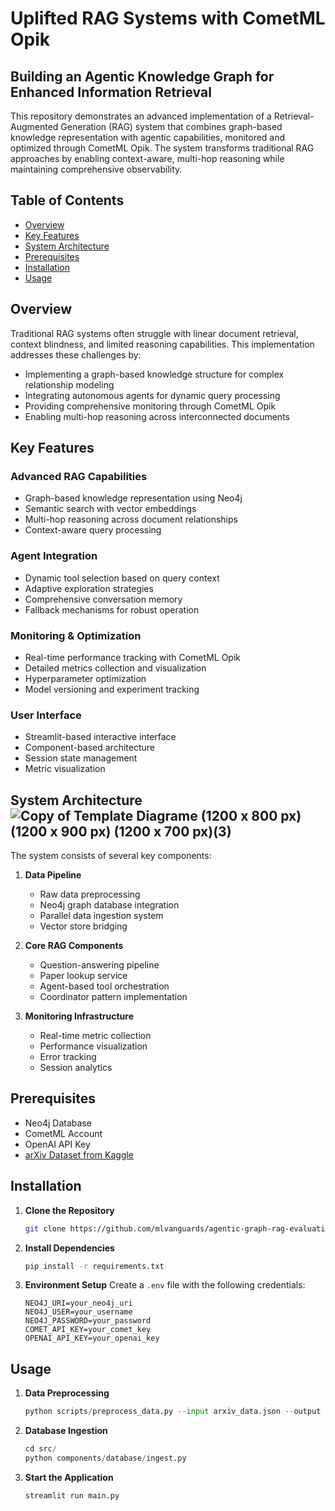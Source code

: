 # Uplifted RAG Systems with CometML Opik
## Building an Agentic Knowledge Graph for Enhanced Information Retrieval

This repository demonstrates an advanced implementation of a Retrieval-Augmented Generation (RAG) system that combines graph-based knowledge representation with agentic capabilities, monitored and optimized through CometML Opik. The system transforms traditional RAG approaches by enabling context-aware, multi-hop reasoning while maintaining comprehensive observability.

## Table of Contents
- [Overview](#overview)
- [Key Features](#key-features)
- [System Architecture](#system-architecture)
- [Prerequisites](#prerequisites)
- [Installation](#installation)
- [Usage](#usage)

## Overview

Traditional RAG systems often struggle with linear document retrieval, context blindness, and limited reasoning capabilities. This implementation addresses these challenges by:
- Implementing a graph-based knowledge structure for complex relationship modeling
- Integrating autonomous agents for dynamic query processing
- Providing comprehensive monitoring through CometML Opik
- Enabling multi-hop reasoning across interconnected documents

## Key Features

### Advanced RAG Capabilities
- Graph-based knowledge representation using Neo4j
- Semantic search with vector embeddings
- Multi-hop reasoning across document relationships
- Context-aware query processing

### Agent Integration
- Dynamic tool selection based on query context
- Adaptive exploration strategies
- Comprehensive conversation memory
- Fallback mechanisms for robust operation

### Monitoring & Optimization
- Real-time performance tracking with CometML Opik
- Detailed metrics collection and visualization
- Hyperparameter optimization
- Model versioning and experiment tracking

### User Interface
- Streamlit-based interactive interface
- Component-based architecture
- Session state management
- Metric visualization

## System Architecture![Copy of Template Diagrame (1200 x 800 px) (1200 x 900 px) (1200 x 700 px)(3)](https://github.com/user-attachments/assets/79ac7fc8-03f1-41f7-b5f7-37e55955ad11)


The system consists of several key components:

1. **Data Pipeline**
   - Raw data preprocessing
   - Neo4j graph database integration
   - Parallel data ingestion system
   - Vector store bridging

2. **Core RAG Components**
   - Question-answering pipeline
   - Paper lookup service
   - Agent-based tool orchestration
   - Coordinator pattern implementation

3. **Monitoring Infrastructure**
   - Real-time metric collection
   - Performance visualization
   - Error tracking
   - Session analytics

## Prerequisites

- Neo4j Database
- CometML Account
- OpenAI API Key
- [arXiv Dataset from Kaggle](https://www.kaggle.com/datasets/Cornell-University/arxiv)

## Installation

1. **Clone the Repository**
   ```bash
   git clone https://github.com/mlvanguards/agentic-graph-rag-evaluation-cometml.git
   ```

2. **Install Dependencies**
   ```bash
   pip install -r requirements.txt
   ```

3. **Environment Setup**
   Create a `.env` file with the following credentials:
   ```
   NEO4J_URI=your_neo4j_uri
   NEO4J_USER=your_username
   NEO4J_PASSWORD=your_password
   COMET_API_KEY=your_comet_key
   OPENAI_API_KEY=your_openai_key
   ```

## Usage

1. **Data Preprocessing**
   ```python
   python scripts/preprocess_data.py --input arxiv_data.json --output processed_data.json
   ```

2. **Database Ingestion**
   ```python
   cd src/
   python components/database/ingest.py
   ```

3. **Start the Application**
   ```python
   streamlit run main.py
   ```
